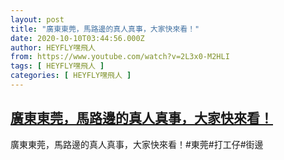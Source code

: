 ```yaml
---
layout: post
title: "廣東東莞，馬路邊的真人真事，大家快來看！"
date: 2020-10-10T03:44:56.000Z
author: HEYFLY嘿飛人
from: https://www.youtube.com/watch?v=2L3x0-M2HLI
tags: [ HEYFLY嘿飛人 ]
categories: [ HEYFLY嘿飛人 ]
---
```

<!--1602301496000-->
[廣東東莞，馬路邊的真人真事，大家快來看！](https://www.youtube.com/watch?v=2L3x0-M2HLI)
------

<div>
廣東東莞，馬路邊的真人真事，大家快來看！#東莞#打工仔#街邊
</div>

